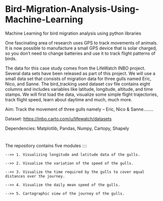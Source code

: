 # Bird-Migration-Analysis-Using-Machine-Learning

Machine Learning for bird migration analysis using python libraries

One fascinating area of research uses GPS to track movements of animals. It is now possible to manufacture a small GPS device that is solar charged, so you don’t need to change batteries and use it to track flight patterns of birds.

The data for this case study comes from the LifeWatch INBO project. Several data sets have been released as part of this project. We will use a small data set that consists of migration data for three gulls named Eric, Nico, and Sanne. The bird_tracking used dataset csv file contains eight columns and includes variables like latitude, longitude, altitude, and time stamps. We will first load the data, visualize some simple flight trajectories, track flight speed, learn about daytime and much, much more.

Aim: Track the movement of three gulls namely – Eric, Nico & Sanne........

Dataset: https://inbo.carto.com/u/lifewatch/datasets

Dependencies: Matplotlib, Pandas, Numpy, Cartopy, Shapely

#

The repository contains five modules ::::

    -->> 1. Visualizing longitude and latitude data of the gulls.
    
    -->> 2. Visualize the variation of the speed of the gulls.
    
    -->> 3. Visualize the time required by the gulls to cover equal distances over the journey.
    
    -->> 4. Visualize the daily mean speed of the gulls.
    
    -->> 5. Cartographic view of the journey of the gulls.

#
